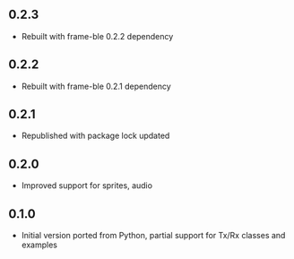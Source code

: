 ## 0.2.3

* Rebuilt with frame-ble 0.2.2 dependency

## 0.2.2

* Rebuilt with frame-ble 0.2.1 dependency

## 0.2.1

* Republished with package lock updated

## 0.2.0

* Improved support for sprites, audio

## 0.1.0

* Initial version ported from Python, partial support for Tx/Rx classes and examples
